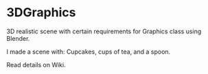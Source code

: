 # 3DGraphics
3D realistic scene with certain requirements for Graphics class using Blender.

I made a scene with:
Cupcakes,
cups of tea,
and a spoon.


Read details on Wiki.

